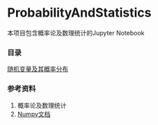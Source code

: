 ProbabilityAndStatistics
=========

本项目包含概率论及数理统计的Jupyter Notebook

### 目录
[随机变量及其概率分布](https://github.com/reata/ProbabilityAndStatistics/blob/master/Random%20Variable%20and%20its%20Distribution.ipynb)

### 参考资料
1. 概率论及数理统计
2. [Numpy文档](https://docs.scipy.org/doc/)

